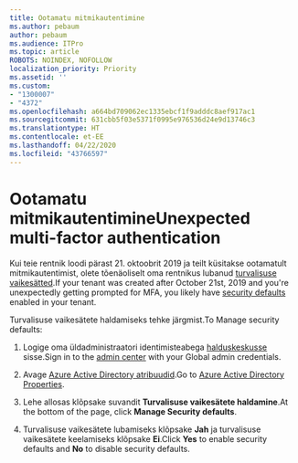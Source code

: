 ```yaml
---
title: Ootamatu mitmikautentimine
ms.author: pebaum
author: pebaum
ms.audience: ITPro
ms.topic: article
ROBOTS: NOINDEX, NOFOLLOW
localization_priority: Priority
ms.assetid: ''
ms.custom:
- "1300007"
- "4372"
ms.openlocfilehash: a664bd709062ec1335ebcf1f9adddc8aef917ac1
ms.sourcegitcommit: 631cbb5f03e5371f0995e976536d24e9d13746c3
ms.translationtype: HT
ms.contentlocale: et-EE
ms.lasthandoff: 04/22/2020
ms.locfileid: "43766597"
---
```

# <a name="unexpected-multi-factor-authentication"></a><span data-ttu-id="98886-102">Ootamatu mitmikautentimine</span><span class="sxs-lookup"><span data-stu-id="98886-102">Unexpected multi-factor authentication</span></span>

<span data-ttu-id="98886-103">Kui teie rentnik loodi pärast 21. oktoobrit 2019 ja teilt küsitakse ootamatult mitmikautentimist, olete tõenäoliselt oma rentnikus lubanud [turvalisuse vaikesätted](https://aka.ms/securitydefaults).</span><span class="sxs-lookup"><span data-stu-id="98886-103">If your tenant was created after October 21st, 2019 and you're unexpectedly getting prompted for MFA, you likely have [security defaults](https://aka.ms/securitydefaults) enabled in your tenant.</span></span> 

<span data-ttu-id="98886-104">Turvalisuse vaikesätete haldamiseks tehke järgmist.</span><span class="sxs-lookup"><span data-stu-id="98886-104">To Manage security defaults:</span></span>

1. <span data-ttu-id="98886-105">Logige oma üldadministraatori identimisteabega [halduskeskusse](https://go.microsoft.com/fwlink/p/?linkid=834822) sisse.</span><span class="sxs-lookup"><span data-stu-id="98886-105">Sign in to the [admin center](https://go.microsoft.com/fwlink/p/?linkid=834822) with your Global admin credentials.</span></span>

2. <span data-ttu-id="98886-106">Avage [Azure Active Directory atribuudid](https://portal.azure.com/#blade/Microsoft_AAD_IAM/ActiveDirectoryMenuBlade/Properties).</span><span class="sxs-lookup"><span data-stu-id="98886-106">Go to [Azure Active Directory Properties](https://portal.azure.com/#blade/Microsoft_AAD_IAM/ActiveDirectoryMenuBlade/Properties).</span></span>

3. <span data-ttu-id="98886-107">Lehe allosas klõpsake suvandit **Turvalisuse vaikesätete haldamine**.</span><span class="sxs-lookup"><span data-stu-id="98886-107">At the bottom of the page, click **Manage Security defaults**.</span></span>

4. <span data-ttu-id="98886-108">Turvalisuse vaikesätete lubamiseks klõpsake **Jah** ja turvalisuse vaikesätete keelamiseks klõpsake **Ei**.</span><span class="sxs-lookup"><span data-stu-id="98886-108">Click **Yes** to enable security defaults and **No** to disable security defaults.</span></span>
